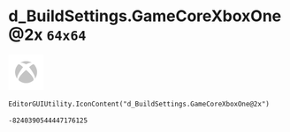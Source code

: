 # d_BuildSettings.GameCoreXboxOne@2x `64x64`
<img src="/img/d_BuildSettings.GameCoreXboxOne@2x.png" width=64 height=64>

``` CSharp
EditorGUIUtility.IconContent("d_BuildSettings.GameCoreXboxOne@2x")
```
```
-8240390544447176125
```
